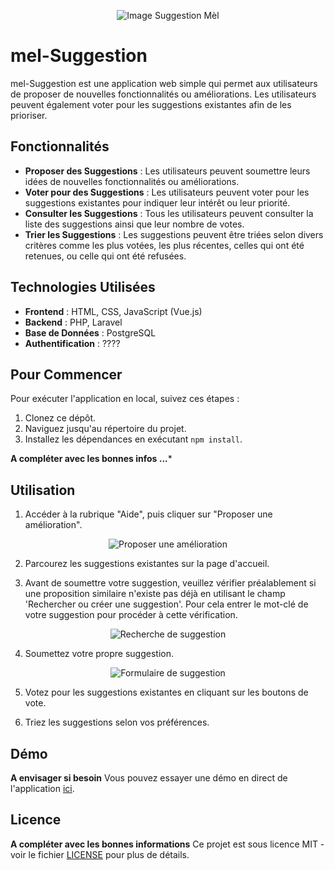 <p align="center">
  <img src="https://github.com/messagerie-melanie2/mel-suggestion/assets/144009217/171d6031-9e23-4a04-b3e4-6dae90a9e8a2" alt="Image Suggestion Mèl">
</p>

# mel-Suggestion

mel-Suggestion est une application web simple qui permet aux utilisateurs de proposer de nouvelles fonctionnalités ou améliorations. Les utilisateurs peuvent également voter pour les suggestions existantes afin de les prioriser.

## Fonctionnalités

- **Proposer des Suggestions** : Les utilisateurs peuvent soumettre leurs idées de nouvelles fonctionnalités ou améliorations.
- **Voter pour des Suggestions** : Les utilisateurs peuvent voter pour les suggestions existantes pour indiquer leur intérêt ou leur priorité.
- **Consulter les Suggestions** : Tous les utilisateurs peuvent consulter la liste des suggestions ainsi que leur nombre de votes.
- **Trier les Suggestions** : Les suggestions peuvent être triées selon divers critères comme les plus votées, les plus récentes, celles qui ont été retenues, ou celle qui ont été refusées.

## Technologies Utilisées

- **Frontend** : HTML, CSS, JavaScript (Vue.js)
- **Backend** : PHP, Laravel
- **Base de Données** : PostgreSQL
- **Authentification** : ????

## Pour Commencer

Pour exécuter l'application en local, suivez ces étapes :

1. Clonez ce dépôt.
2. Naviguez jusqu'au répertoire du projet.
3. Installez les dépendances en exécutant `npm install`.

**A compléter avec les bonnes infos ...***

## Utilisation

1. Accéder à la rubrique "Aide", puis cliquer sur "Proposer une amélioration".
<p align="center">
  <img src="https://github.com/messagerie-melanie2/mel-suggestion/assets/144009217/9acd9483-6379-48c9-8d5b-e74332f4b29d" alt="Proposer une amélioration">
</p>

2. Parcourez les suggestions existantes sur la page d'accueil.

  
3. Avant de soumettre votre suggestion, veuillez vérifier préalablement si une proposition similaire n'existe pas déjà en utilisant le champ 'Rechercher ou créer une suggestion'. Pour cela entrer le mot-clé de votre suggestion pour procéder à cette vérification.
<p align="center">
  <img src="https://github.com/messagerie-melanie2/mel-suggestion/assets/144009217/c3b7967f-195d-43eb-a615-9c998c9d4b87" alt="Recherche de suggestion">
</p>

4. Soumettez votre propre suggestion.
<p align="center">
  <img src="https://github.com/messagerie-melanie2/mel-suggestion/assets/144009217/259384e9-feb5-4571-8625-4d13e0d9f3f4" alt="Formulaire de suggestion">
</p>



5. Votez pour les suggestions existantes en cliquant sur les boutons de vote.


6. Triez les suggestions selon vos préférences.

## Démo

**A envisager si besoin**
Vous pouvez essayer une démo en direct de l'application [ici](#).

## Licence

**A compléter avec les bonnes informations**
Ce projet est sous licence MIT - voir le fichier [LICENSE](LICENSE) pour plus de détails.

